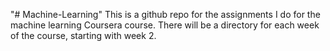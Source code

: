 "# Machine-Learning" 
This is a github repo for the assignments I do for the machine learning Coursera course. There will be a directory for each week of the course, starting with week 2. 